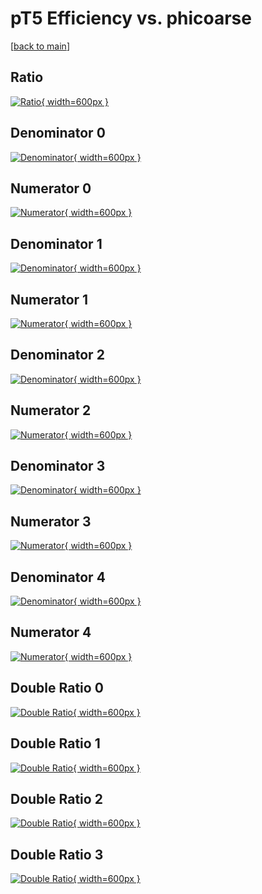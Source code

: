 # pT5 Efficiency vs. phicoarse

[[back to main](./)]



## Ratio

[![Ratio](../mtv/var/pT5_xtr_13_1_eff_phicoarse.png){ width=600px }](../mtv/var/pT5_xtr_13_1_eff_phicoarse.pdf)

## Denominator 0

[![Denominator](../mtv/den/pT5_xtr_13_1_eff_phicoarse_den0.png){ width=600px }](../mtv/den/pT5_xtr_13_1_eff_phicoarse_den0.pdf)

## Numerator 0

[![Numerator](../mtv/num/pT5_xtr_13_1_eff_phicoarse_num0.png){ width=600px }](../mtv/num/pT5_xtr_13_1_eff_phicoarse_num0.pdf)

## Denominator 1

[![Denominator](../mtv/den/pT5_xtr_13_1_eff_phicoarse_den1.png){ width=600px }](../mtv/den/pT5_xtr_13_1_eff_phicoarse_den1.pdf)

## Numerator 1

[![Numerator](../mtv/num/pT5_xtr_13_1_eff_phicoarse_num1.png){ width=600px }](../mtv/num/pT5_xtr_13_1_eff_phicoarse_num1.pdf)

## Denominator 2

[![Denominator](../mtv/den/pT5_xtr_13_1_eff_phicoarse_den2.png){ width=600px }](../mtv/den/pT5_xtr_13_1_eff_phicoarse_den2.pdf)

## Numerator 2

[![Numerator](../mtv/num/pT5_xtr_13_1_eff_phicoarse_num2.png){ width=600px }](../mtv/num/pT5_xtr_13_1_eff_phicoarse_num2.pdf)

## Denominator 3

[![Denominator](../mtv/den/pT5_xtr_13_1_eff_phicoarse_den3.png){ width=600px }](../mtv/den/pT5_xtr_13_1_eff_phicoarse_den3.pdf)

## Numerator 3

[![Numerator](../mtv/num/pT5_xtr_13_1_eff_phicoarse_num3.png){ width=600px }](../mtv/num/pT5_xtr_13_1_eff_phicoarse_num3.pdf)

## Denominator 4

[![Denominator](../mtv/den/pT5_xtr_13_1_eff_phicoarse_den4.png){ width=600px }](../mtv/den/pT5_xtr_13_1_eff_phicoarse_den4.pdf)

## Numerator 4

[![Numerator](../mtv/num/pT5_xtr_13_1_eff_phicoarse_num4.png){ width=600px }](../mtv/num/pT5_xtr_13_1_eff_phicoarse_num4.pdf)

## Double Ratio 0

[![Double Ratio](../mtv/ratio/pT5_xtr_13_1_eff_phicoarse_ratio0.png){ width=600px }](../mtv/ratio/pT5_xtr_13_1_eff_phicoarse_ratio0.pdf)

## Double Ratio 1

[![Double Ratio](../mtv/ratio/pT5_xtr_13_1_eff_phicoarse_ratio1.png){ width=600px }](../mtv/ratio/pT5_xtr_13_1_eff_phicoarse_ratio1.pdf)

## Double Ratio 2

[![Double Ratio](../mtv/ratio/pT5_xtr_13_1_eff_phicoarse_ratio2.png){ width=600px }](../mtv/ratio/pT5_xtr_13_1_eff_phicoarse_ratio2.pdf)

## Double Ratio 3

[![Double Ratio](../mtv/ratio/pT5_xtr_13_1_eff_phicoarse_ratio3.png){ width=600px }](../mtv/ratio/pT5_xtr_13_1_eff_phicoarse_ratio3.pdf)


